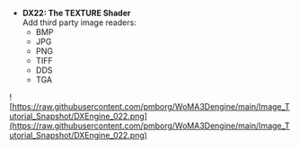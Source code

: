 - <b>DX22: The TEXTURE Shader</b><br>
Add third party image readers:<br>
	- BMP<br>
	- JPG<br>
	- PNG<br>
	- TIFF<br>
	- DDS<br>
	- TGA<br>
	
![https://raw.githubusercontent.com/pmborg/WoMA3Dengine/main/Image_Tutorial_Snapshot/DXEngine_022.png](https://raw.githubusercontent.com/pmborg/WoMA3Dengine/main/Image_Tutorial_Snapshot/DXEngine_022.png)	
